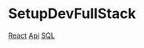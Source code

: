 # SetupDevFullStack

[React](https://github.com/BTS-SIO-STB/React-DevFullStack)
[Api](https://github.com/BTS-SIO-STB/ApiDotnet-DevFullStack)
[SQL](https://github.com/BTS-SIO-STB/SqlServer-DevFullStack)
